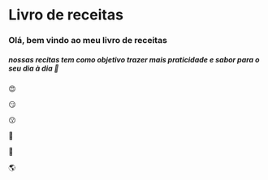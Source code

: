 # Livro de receitas

### Olá, bem vindo ao meu livro de receitas

##### nossas recitas tem como objetivo trazer mais praticidade e sabor para o seu dia à dia :wave:

:heart_eyes:

:smirk:

:kissing:

:cherries:

:maple_leaf:

:earth_americas:





